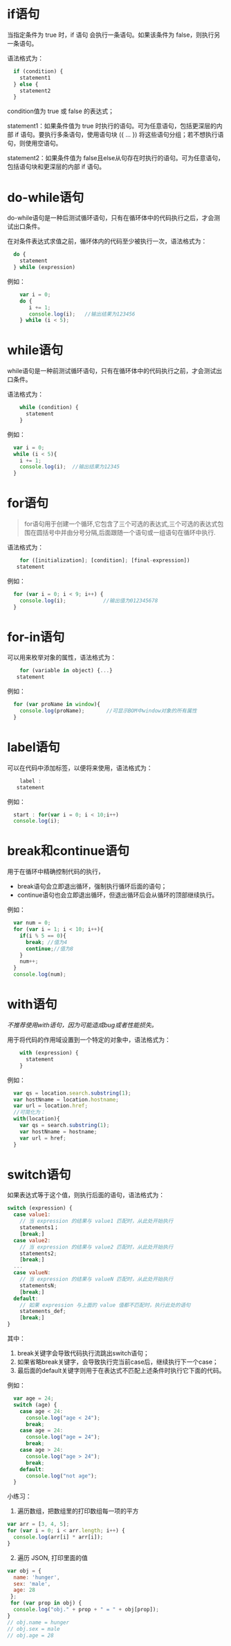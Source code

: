 # if语句

当指定条件为 true 时，if 语句 会执行一条语句。如果该条件为 false，则执行另一条语句。

语法格式为：

```javascript
  if (condition) {
    statement1
  } else {
    statement2
  }
```

condition值为 true 或 false 的表达式；

statement1：如果条件值为 true 时执行的语句。可为任意语句，包括更深层的内部 if 语句。要执行多条语句，使用语句块 ({ ... }) 将这些语句分组；若不想执行语句，则使用空语句。

statement2：如果条件值为 false且else从句存在时执行的语句。可为任意语句，包括语句块和更深层的内部 if 语句。

# do-while语句

do-while语句是一种后测试循环语句，只有在循环体中的代码执行之后，才会测试出口条件。

在对条件表达式求值之前，循环体内的代码至少被执行一次，语法格式为：

```javascript
  do {
    statement
  } while (expression)
```

例如：
```javascript
    var i = 0;
    do {
       i += 1;
       console.log(i);   //输出结果为123456
    } while (i < 5);
```

# while语句

while语句是一种前测试循环语句，只有在循环体中的代码执行之前，才会测试出口条件。

语法格式为：

```javascript
    while (condition) {
      statement
    }
```

例如：
```javascript
  var i = 0;
  while (i < 5){
    i += 1;
    console.log(i);  //输出结果为12345
  }
```

# for语句

>for语句用于创建一个循环,它包含了三个可选的表达式,三个可选的表达式包围在圆括号中并由分号分隔,后面跟随一个语句或一组语句在循环中执行.

语法格式为：

```javascript
    for ([initialization]; [condition]; [final-expression])
   statement
```

例如：
```javascript
  for (var i = 0; i < 9; i++) {
    console.log(i);            //输出值为012345678
  }
```

# for-in语句

可以用来枚举对象的属性，语法格式为：

```javascript
    for (variable in object) {...}
   statement
```

例如：
```javascript
  for (var proName in window){
    console.log(proName);       //可显示BOM中window对象的所有属性
  }
```

# label语句

可以在代码中添加标签，以便将来使用，语法格式为：

```javascript
    label :
   statement
```

例如：
```javascript
  start : for(var i = 0; i < 10;i++)
  console.log(i);
```

# break和continue语句

用于在循环中精确控制代码的执行，
* break语句会立即退出循环，强制执行循环后面的语句；
* continue语句也会立即退出循环，但退出循环后会从循环的顶部继续执行。

例如：

```javascript
  var num = 0;
  for (var i = 1; i < 10; i++){
    if(i % 5 == 0){
      break; //值为4
      continue;//值为8
    }
    num++;
  }
  console.log(num);
```

# with语句

*不推荐使用with语句，因为可能造成bug或者性能损失。*

用于将代码的作用域设置到一个特定的对象中，语法格式为：

```javascript
    with (expression) {
      statement
    }
```

例如：

```javascript
  var qs = location.search.substring(1);
  var hostNname = location.hostname;
  var url = location.href;
  //可简化为：
  with(location){
    var qs = search.substring(1);
    var hostNname = hostname;
    var url = href;
  }
```

# switch语句

如果表达式等于这个值，则执行后面的语句，语法格式为：

```javascript
switch (expression) {
  case value1:
    // 当 expression 的结果与 value1 匹配时，从此处开始执行
    statements1；
    [break;]
  case value2:
    // 当 expression 的结果与 value2 匹配时，从此处开始执行
    statements2;
    [break;]
  ...
  case valueN:
    // 当 expression 的结果与 valueN 匹配时，从此处开始执行
    statementsN;
    [break;]
  default:
    // 如果 expression 与上面的 value 值都不匹配时，执行此处的语句
    statements_def;
    [break;]
}
```

其中：
1. break关键字会导致代码执行流跳出switch语句；
2. 如果省略break关键字，会导致执行完当前case后，继续执行下一个case；
3. 最后面的default关键字则用于在表达式不匹配上述条件时执行它下面的代码。

例如：

```javascript
  var age = 24;
  switch (age) {
    case age < 24:
      console.log("age < 24");
      break;
    case age = 24:
      console.log("age = 24");
      break;
    case age > 24:
      console.log("age > 24");
      break;
    default:
      console.log("not age");
  }
```



小练习：

1. 遍历数组，把数组里的打印数组每一项的平方

```javascript
var arr = [3, 4, 5];
for (var i = 0; i < arr.length; i++) {
  console.log(arr[i] * arr[i]);
}
```

2. 遍历 JSON, 打印里面的值

```javascript
var obj = {
  name: 'hunger',
  sex: 'male',
  age: 28
 };
 for (var prop in obj) {
  console.log("obj." + prop + " = " + obj[prop]);
}
// obj.name = hunger
// obj.sex = male
// obj.age = 28
```

